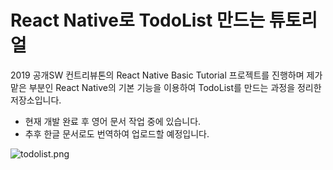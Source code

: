 # React Native로 TodoList 만드는 튜토리얼

2019 공개SW 컨트리뷰톤의 React Native Basic Tutorial 프로젝트를 진행하며 제가 맡은 부분인 React Native의 기본 기능을 이용하여 TodoList를 만드는 과정을 정리한 저장소입니다.

- 현재 개발 완료 후 영어 문서 작업 중에 있습니다.
- 추후 한글 문서로도 번역하여 업로드할 예정입니다.

![todolist.png](https://images.velog.io/post-images/sonypark/61286800-dcff-11e9-a232-9b55cc627ae7/todolist.png) 
